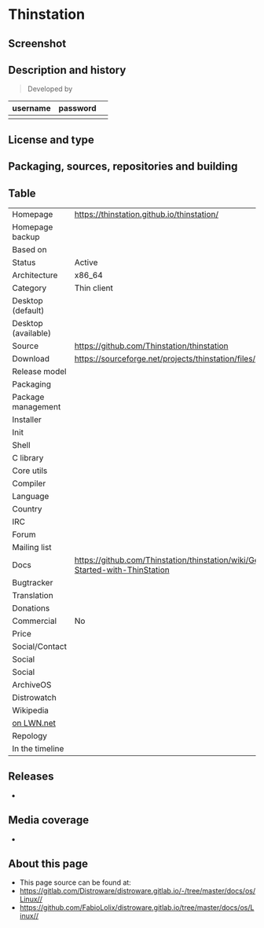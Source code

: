 # Thinstation

## Screenshot


## Description and history

>

> Developed by

| username | password |  |
|----------|----------|--|
|  |  |  |


## License and type

>


## Packaging, sources, repositories and building

>


## Table

|                       |  |
|-----------------------|--|
| Homepage              | <https://thinstation.github.io/thinstation/> |
| Homepage backup       |  |
| Based on              |  |
| Status                | Active |
| Architecture          | x86_64 |
| Category              | Thin client |
| Desktop (default)     |  |
| Desktop (available)   |  |
| Source                | <https://github.com/Thinstation/thinstation> |
| Download              | <https://sourceforge.net/projects/thinstation/files/> |
| Release model         |  |
| Packaging             |  |
| Package management    |  |
| Installer             |  |
| Init                  |  |
| Shell                 |  |
| C library             |  |
| Core utils            |  |
| Compiler              |  |
| Language              |  |
| Country               |  |
| IRC                   |  |
| Forum                 |  |
| Mailing list          |  |
| Docs                  | <https://github.com/Thinstation/thinstation/wiki/Getting-Started-with-ThinStation> |
| Bugtracker            |  |
| Translation           |  |
| Donations             |  |
| Commercial            | No |
| Price                 |  |
| Social/Contact        |  |
| Social                |  |
| Social                |  |
| ArchiveOS             |  |
| Distrowatch           |  |
| Wikipedia             |  |
| [on LWN.net](https://lwn.net/Distributions/) |  |
| Repology              |  |
| In the timeline       |  |


## Releases

* 


## Media coverage

* 


## About this page

* This page source can be found at:
* <https://gitlab.com/Distroware/distroware.gitlab.io/-/tree/master/docs/os/Linux//>
* <https://github.com/FabioLolix/distroware.gitlab.io/tree/master/docs/os/Linux//>
